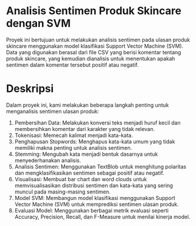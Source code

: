 # Analisis Sentimen Produk Skincare dengan SVM

Proyek ini bertujuan untuk melakukan analisis sentimen pada ulasan produk skincare menggunakan model klasifikasi Support Vector Machine (SVM). Data yang digunakan berasal dari file CSV yang berisi komentar tentang produk skincare, yang kemudian dianalisis untuk menentukan apakah sentimen dalam komentar tersebut positif atau negatif.


# Deskripsi
Dalam proyek ini, kami melakukan beberapa langkah penting untuk menganalisis sentimen ulasan produk:

1. Pembersihan Data: Melakukan konversi teks menjadi huruf kecil dan membersihkan komentar dari karakter yang tidak relevan.
2. Tokenisasi: Memecah kalimat menjadi kata-kata.
3. Penghapusan Stopwords: Menghapus kata-kata umum yang tidak memiliki makna penting untuk analisis sentimen.
4. Stemming: Mengubah kata menjadi bentuk dasarnya untuk menyederhanakan analisis.
5. Analisis Sentimen: Menggunakan TextBlob untuk menghitung polaritas dan mengklasifikasikan sentimen sebagai positif atau negatif.
6. Visualisasi: Membuat bar chart dan word clouds untuk memvisualisasikan distribusi sentimen dan kata-kata yang sering muncul pada masing-masing sentimen.
7. Model SVM: Membangun model klasifikasi menggunakan Support Vector Machine (SVM) untuk memprediksi sentimen ulasan produk.
8. Evaluasi Model: Menggunakan berbagai metrik evaluasi seperti Accuracy, Precision, Recall, dan F-Measure untuk menilai kinerja model.
